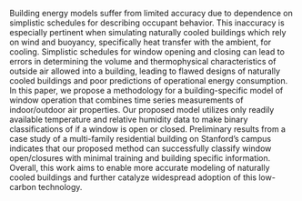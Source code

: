 Building energy models suffer from limited accuracy due to dependence on simplistic schedules for describing occupant behavior. This inaccuracy is especially pertinent when simulating naturally cooled buildings which rely on wind and buoyancy, specifically heat transfer with the ambient, for cooling. Simplistic schedules for window opening and closing can lead to errors in determining the volume and thermophysical characteristics of outside air allowed into a building, leading to flawed designs of naturally cooled buildings and poor predictions of operational energy consumption. In this paper, we propose a methodology for a building-specific model of window operation that combines time series measurements of indoor/outdoor air properties. Our proposed model utilizes only readily available temperature and relative humidity data to make binary classifications of if a window is open or closed. Preliminary results from a case study of a multi-family residential building on Stanford’s campus indicates that our proposed method can successfully classify window open/closures with minimal training and building specific information. Overall, this work aims to enable more accurate modeling of naturally cooled buildings and further catalyze widespread adoption of this low-carbon technology.